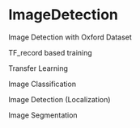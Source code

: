 # ImageDetection


Image Detection with Oxford Dataset



TF_record based training

Transfer Learning




Image Classification 

Image Detection (Localization)

Image Segmentation
